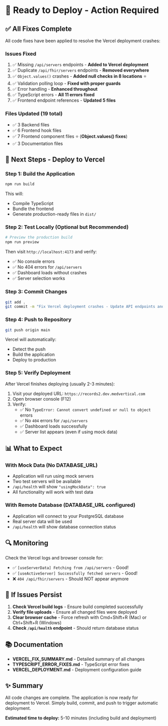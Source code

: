 # 🚀 Ready to Deploy - Action Required

## ✅ All Fixes Complete

All code fixes have been applied to resolve the Vercel deployment crashes:

### Issues Fixed
1. ✅ Missing `/api/servers` endpoints - **Added to Vercel deployment**
2. ✅ Duplicate `/api/fhir/servers` endpoints - **Removed everywhere**
3. ✅ `Object.values()` crashes - **Added null checks in 8 locations** ⭐
4. ✅ Validation polling loop - **Fixed with proper guards**
5. ✅ Error handling - **Enhanced throughout**
6. ✅ TypeScript errors - **All 11 errors fixed**
7. ✅ Frontend endpoint references - **Updated 5 files**

### Files Updated (19 total)
- ✅ 3 Backend files
- ✅ 6 Frontend hook files
- ✅ 7 Frontend component files ⭐ (**Object.values() fixes**)
- ✅ 3 Documentation files

## 🔄 Next Steps - Deploy to Vercel

### Step 1: Build the Application
```bash
npm run build
```

This will:
- Compile TypeScript
- Bundle the frontend
- Generate production-ready files in `dist/`

### Step 2: Test Locally (Optional but Recommended)
```bash
# Preview the production build
npm run preview
```

Then visit `http://localhost:4173` and verify:
- ✅ No console errors
- ✅ No 404 errors for `/api/servers`
- ✅ Dashboard loads without crashes
- ✅ Server selection works

### Step 3: Commit Changes
```bash
git add .
git commit -m "Fix Vercel deployment crashes - Update API endpoints and error handling"
```

### Step 4: Push to Repository
```bash
git push origin main
```

Vercel will automatically:
- Detect the push
- Build the application
- Deploy to production

### Step 5: Verify Deployment
After Vercel finishes deploying (usually 2-3 minutes):

1. Visit your deployed URL: `https://records2.dev.medvertical.com`
2. Open browser console (F12)
3. Verify:
   - ✅ No `TypeError: Cannot convert undefined or null to object` errors
   - ✅ No `404` errors for `/api/servers`
   - ✅ Dashboard loads successfully
   - ✅ Server list appears (even if using mock data)

## 📊 What to Expect

### With Mock Data (No DATABASE_URL)
- Application will run using mock servers
- Two test servers will be available
- `/api/health` will show `"usingMockData": true`
- All functionality will work with test data

### With Remote Database (DATABASE_URL configured)
- Application will connect to your PostgreSQL database
- Real server data will be used
- `/api/health` will show database connection status

## 🔍 Monitoring

Check the Vercel logs and browser console for:
- ✅ `[useServerData] Fetching from /api/servers` - Good!
- ✅ `[useActiveServer] Successfully fetched servers` - Good!
- ❌ `404 /api/fhir/servers` - Should NOT appear anymore

## 🐛 If Issues Persist

1. **Check Vercel build logs** - Ensure build completed successfully
2. **Verify file uploads** - Ensure all changed files were deployed
3. **Clear browser cache** - Force refresh with Cmd+Shift+R (Mac) or Ctrl+Shift+R (Windows)
4. **Check `/api/health` endpoint** - Should return database status

## 📚 Documentation

- **VERCEL_FIX_SUMMARY.md** - Detailed summary of all changes
- **TYPESCRIPT_ERROR_FIXES.md** - TypeScript error fixes
- **VERCEL_DEPLOYMENT.md** - Deployment configuration guide

## ✨ Summary

All code changes are complete. The application is now ready for deployment to Vercel. Simply build, commit, and push to trigger automatic deployment.

**Estimated time to deploy:** 5-10 minutes (including build and deployment)

